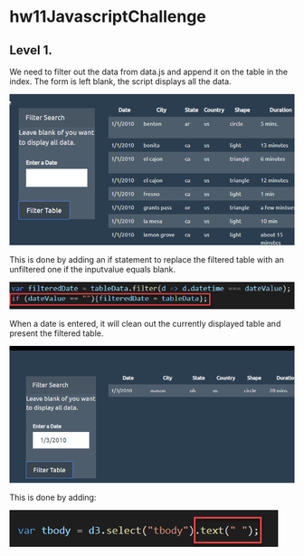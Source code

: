 # hw11JavascriptChallenge

## Level 1.  

We need to filter out the data from data.js and append it on the table in the index.  The form is left blank, the script displays all the data. 

![](UFO-level-1/static/images/no_filter.png)

This is done by adding an if statement to replace the filtered table with an unfiltered one if the inputvalue equals blank. 

![](UFO-level-1/static/images/clear_filter.png)

When a date is entered, it will clean out the currently displayed table and present the filtered table. 

![](UFO-level-1/static/images/filtered.png)

This is done by adding:  

![](UFO-level-1/static/images/clear.png)
